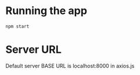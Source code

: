 # Running the app

`npm start`

# Server URL

Default server BASE URL is localhost:8000 in axios.js
